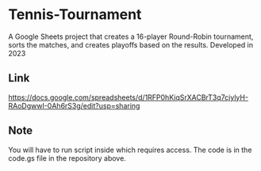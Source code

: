 # Tennis-Tournament
A Google Sheets project that creates a 16-player Round-Robin tournament, sorts the matches, and creates playoffs based on the results. Developed in 2023

## Link

https://docs.google.com/spreadsheets/d/1RFP0hKiqSrXACBrT3q7cjylyH-RAoDgwwI-0Ah6rS3g/edit?usp=sharing

## Note

You will have to run script inside which requires access. The code is in the code.gs file in the repository above.
